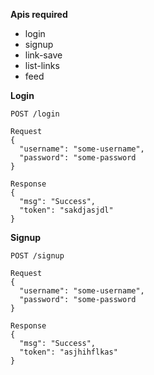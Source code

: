**Apis required**

- login
- signup
- link-save
- list-links
- feed



**Login**

```
POST /login

Request
{
  "username": "some-username",
  "password": "some-password
}

Response
{
  "msg": "Success",
  "token": "sakdjasjdl"
}
```



**Signup**

```
POST /signup

Request
{
  "username": "some-username",
  "password": "some-password
}

Response 
{
  "msg": "Success",
  "token": "asjhihflkas"
}
```



